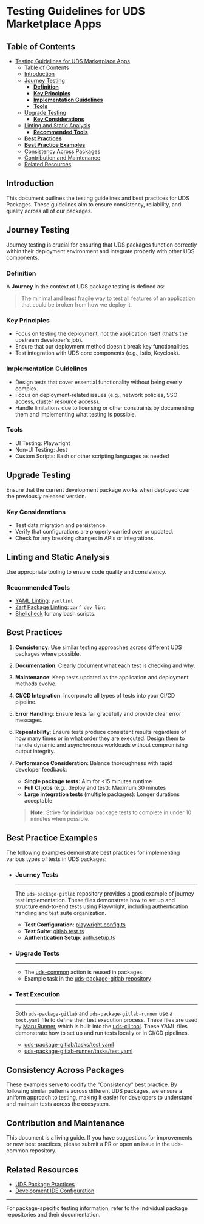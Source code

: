 # Testing Guidelines for UDS Marketplace Apps

## Table of Contents

- [Testing Guidelines for UDS Marketplace Apps](#testing-guidelines-for-uds-marketplace-apps)
  - [Table of Contents](#table-of-contents)
  - [Introduction](#introduction)
  - [Journey Testing](#journey-testing)
    - [**Definition**](#definition)
    - [**Key Principles**](#key-principles)
    - [**Implementation Guidelines**](#implementation-guidelines)
    - [**Tools**](#tools)
  - [Upgrade Testing](#upgrade-testing)
    - [**Key Considerations**](#key-considerations)
  - [Linting and Static Analysis](#linting-and-static-analysis)
    - [**Recommended Tools**](#recommended-tools)
  - [**Best Practices**](#best-practices)
  - [**Best Practice Examples**](#best-practice-examples)
  - [Consistency Across Packages](#consistency-across-packages)
  - [Contribution and Maintenance](#contribution-and-maintenance)
  - [Related Resources](#related-resources)

## Introduction

This document outlines the testing guidelines and best practices for UDS Packages. These guidelines aim to ensure consistency, reliability, and quality across all of our packages.

## Journey Testing

Journey testing is crucial for ensuring that UDS packages function correctly within their deployment environment and integrate properly with other UDS components.

### **Definition**
A **Journey** in the context of UDS package testing is defined as:
> The minimal and least fragile way to test all features of an application that could be broken from how we deploy it.

### **Key Principles**
- Focus on testing the deployment, not the application itself (that's the upstream developer's job).
- Ensure that our deployment method doesn't break key functionalities.
- Test integration with UDS core components (e.g., Istio, Keycloak).

### **Implementation Guidelines**
- Design tests that cover essential functionality without being overly complex.
- Focus on deployment-related issues (e.g., network policies, SSO access, cluster resource access).
- Handle limitations due to licensing or other constraints by documenting them and implementing what testing is possible.

### **Tools**
- UI Testing: Playwright
- Non-UI Testing: Jest
- Custom Scripts: Bash or other scripting languages as needed

## Upgrade Testing
Ensure that the current development package works when deployed over the previously released version.

### **Key Considerations**
- Test data migration and persistence.
- Verify that configurations are properly carried over or updated.
- Check for any breaking changes in APIs or integrations.

## Linting and Static Analysis

Use appropriate tooling to ensure code quality and consistency.

### **Recommended Tools**
- [YAML Linting](https://github.com/adrienverge/yamllint): `yamllint`
- [Zarf Package Linting](https://docs.zarf.dev/commands/zarf_dev_lint/): `zarf dev lint`
- [Shellcheck](https://www.shellcheck.net/) for any bash scripts.

## **Best Practices**

1. **Consistency**: Use similar testing approaches across different UDS packages where possible.
2. **Documentation**: Clearly document what each test is checking and why.
3. **Maintenance**: Keep tests updated as the application and deployment methods evolve.
4. **CI/CD Integration**: Incorporate all types of tests into your CI/CD pipeline.
5. **Error Handling**: Ensure tests fail gracefully and provide clear error messages.
6. **Repeatability**: Ensure tests produce consistent results regardless of how many times or in what order they are executed. Design them to handle dynamic and asynchronous workloads without compromising output integrity.
7. **Performance Consideration**: Balance thoroughness with rapid developer feedback:
    - **Single package tests:** Aim for <15 minutes runtime
    - **Full CI jobs** (e.g., deploy and test): Maximum 30 minutes
    - **Large integration tests** (multiple packages): Longer durations acceptable

    > **Note:** Strive for individual package tests to complete in under 10 minutes when possible.

## **Best Practice Examples**
The following examples demonstrate best practices for implementing various types of tests in UDS packages:

- ### **Journey Tests**
    ---
    The `uds-package-gitlab` repository provides a good example of journey test implementation.
    These files demonstrate how to set up and structure end-to-end tests using Playwright, including authentication handling and test suite organization.

    - **Test Configuration**: [playwright.config.ts](https://github.com/defenseunicorns/uds-package-gitlab/blob/main/tests/playwright.config.ts)
    - **Test Suite**: [gitlab.test.ts](https://github.com/defenseunicorns/uds-package-gitlab/blob/main/tests/gitlab.test.ts)
    - **Authentication Setup**: [auth.setup.ts](https://github.com/defenseunicorns/uds-package-gitlab/blob/main/tests/auth.setup.ts)

- ### Upgrade Tests
    ---
    - The [uds-common](https://github.com/defenseunicorns/uds-common/blob/main/.github/actions/test-deploy/action.yaml) action is reused in packages.
    - Example task in the [uds-package-gitlab repository](https://github.com/defenseunicorns/uds-package-gitlab/blob/main/tasks.yaml#L48-L68)

- ### **Test Execution**
    ---
    Both `uds-package-gitlab` and `uds-package-gitlab-runner` use a `test.yaml` file to define their test execution process. These files are used by [Maru Runner](https://github.com/defenseunicorns/maru-runner), which is built into the [uds-cli tool](https://uds.defenseunicorns.com/cli/runner/).  These YAML files demonstrate how to set up and run tests locally or in CI/CD pipelines.

    - [uds-package-gitlab/tasks/test.yaml](https://github.com/defenseunicorns/uds-package-gitlab/blob/main/tasks/test.yaml)
    - [uds-package-gitlab-runner/tasks/test.yaml](https://github.com/defenseunicorns/uds-package-gitlab-runner/blob/main/tasks/test.yaml)

## Consistency Across Packages

These examples serve to codify the "Consistency" best practice. By following similar patterns across different UDS packages, we ensure a uniform approach to testing, making it easier for developers to understand and maintain tests across the ecosystem.

## Contribution and Maintenance

This document is a living guide. If you have suggestions for improvements or new best practices, please submit a PR or open an issue in the uds-common repository.

## Related Resources

- [UDS Package Practices](https://github.com/defenseunicorns/uds-common/blob/main/docs/uds-package-practices.md)
- [Development IDE Configuration](https://github.com/defenseunicorns/uds-common/blob/main/docs/development-ide-configuration.md)

---

For package-specific testing information, refer to the individual package repositories and their documentation.